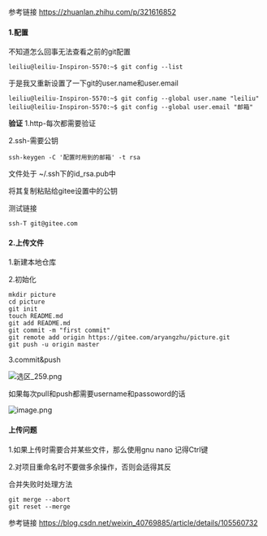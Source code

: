 参考链接
https://zhuanlan.zhihu.com/p/321616852
#### 1.配置
不知道怎么回事无法查看之前的git配置

```
leiliu@leiliu-Inspiron-5570:~$ git config --list
```
于是我又重新设置了一下git的user.name和user.email
```
leiliu@leiliu-Inspiron-5570:~$ git config --global user.name "leiliu"
leiliu@leiliu-Inspiron-5570:~$ git config --global user.email "邮箱"
```
**验证**
1.http-每次都需要验证

2.ssh-需要公钥

```
ssh-keygen -C '配置时用到的邮箱' -t rsa
```
文件处于 ~/.ssh下的id_rsa.pub中

将其复制粘贴给gitee设置中的公钥

测试链接

```
ssh-T git@gitee.com
```
#### 2.上传文件
1.新建本地仓库

2.初始化

```shell
mkdir picture
cd picture
git init
touch README.md
git add README.md
git commit -m "first commit"
git remote add origin https://gitee.com/aryangzhu/picture.git
git push -u origin master
```

3.commit&push

![选区_259.png](https://i.loli.net/2021/10/13/T7pUaEk93PhZ2ND.png)

如果每次pull和push都需要username和passoword的话

![image.png](https://i.loli.net/2021/10/13/8VqPGHRBNUSJulf.png)

#### 上传问题

1.如果上传时需要合并某些文件，那么使用gnu nano 记得Ctrl键

2.对项目重命名时不要做多余操作，否则会适得其反

合并失败时处理方法

```
git merge --abort
git reset --merge
```

参考链接
https://blog.csdn.net/weixin_40769885/article/details/105560732